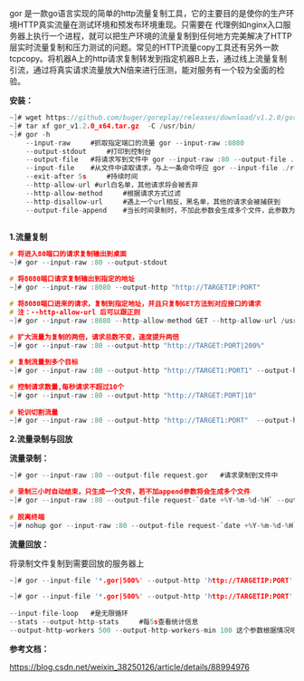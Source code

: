 gor 是一款go语言实现的简单的http流量复制工具，它的主要目的是使你的生产环境HTTP真实流量在测试环境和预发布环境重现。只需要在 代理例如nginx入口服务器上执行一个进程，就可以把生产环境的流量复制到任何地方完美解决了HTTP 层实时流量复制和压力测试的问题。常见的HTTP流量copy工具还有另外一款tcpcopy。将机器A上的http请求复制转发到指定机器B上去，通过线上流量复制引流，通过将真实请求流量放大N倍来进行压测，能对服务有一个较为全面的检验。 

**安装：**

```c
~]# wget https://github.com/buger/goreplay/releases/download/v1.2.0/gor_v1.2.0_x64.tar.gz
~]# tar xf gor_v1.2.0_x64.tar.gz  -C /usr/bin/
~]# gor -h
    --input-raw 	#抓取指定端口的流量 gor --input-raw :8080
	--output-stdout 	#打印到控制台
	--output-file 	#将请求写到文件中 gor --input-raw :80 --output-file ./requests.gor
	--input-file 	#从文件中读取请求，与上一条命令呼应 gor --input-file ./requests.gor
	--exit-after 5s 	#持续时间
	--http-allow-url #url白名单，其他请求将会被丢弃
	--http-allow-method 	#根据请求方式过滤
	--http-disallow-url 	#遇上一个url相反，黑名单，其他的请求会被捕获到
    --output-file-append	#当长时间录制时，不加此参数会生成多个文件，此参数为将请求添加到文件末尾，只会生成一个文件
    
```

**1.流量复制**

```c
# 将进入80端口的请求复制输出到桌面
~]# gor --input-raw :80 --output-stdout		

# 将8080端口请求复制输出到指定的地址    
~]# gor --input-raw :8080 --output-http "http://TARGETIP:PORT" 	

# 将8080端口进来的请求，复制到指定地址，并且只复制GET方法到对应接口的请求  
# 注：--http-allow-url 后可以跟正则
~]# gor --input-raw :8080 --http-allow-method GET --http-allow-url /usr/login --output-http "http://TARGET:PORT"
 
# 扩大流量为复制的两倍，请求总数不变，速度提升两倍
~]# gor --input-raw :80 --output-http "http://TARGET:PORT|200%"

# 复制流量到多个目标
~]# gor --input-raw :80 --output-http "http://TARGET1:PORT1" --output-http "http://TARGET2:PORT2"

# 控制请求数量,每秒请求不超过10个
~]# gor --input-raw :80 --output-http "http://TARGET:PORT|10"
 
# 轮训切割流量
~]# gor --input-raw :80 --output-http "http://TARGET1:PORT"  --output-http "http://TARGET2:PORT" --split-output true
```

**2.流量录制与回放**

**流量录制：**

```c
~]# gor --input-raw :80 --output-file request.gor 	#请求录制到文件中

# 录制三小时自动结束，只生成一个文件，若不加append参数将会生成多个文件
~]# gor --input-raw :80 --output-file request-`date +%Y-%m-%d-%H` --output-file-append --exit-after 3h
 
# 脱离终端    
~]# nohup gor --input-raw :80 --output-file request-`date +%Y-%m-%d-%H` --output-file-append --exit-after &1

```

**流量回放：**

将录制文件复制到需要回放的服务器上

```c
~]# gor --input-file '*.gor|500%' --output-http 'http://TARGETIP:PORT' --input-file-loop --output-http-workers 500 --output-http-workers-min 100 

~]# gor --input-file '*.gor|500%' --output-http 'http://TARGETIP:PORT' --input-file-loop --stats --output-http-stats 
    
--input-file-loop 	#是无限循环
--stats --output-http-stats		#每5s查看统计信息	  
--output-http-workers 500 --output-http-workers-min 100 这个参数根据情况吧，如果单进程的话，可以按照之前的 500,100，如果是多进程，进程数 乘以 output-http-workers 的值，最好在1000以内，如果大于1000效果可能会打折扣

```

**参考文档：**

https://blog.csdn.net/weixin_38250126/article/details/88994976
